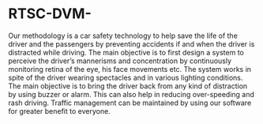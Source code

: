 # RTSC-DVM-
Our methodology is a car safety technology to help save the life of the driver and the passengers  by preventing accidents if and when the driver is distracted while driving. The main objective is to first design a system to perceive the driver’s mannerisms and concentration by continuously monitoring retina of the eye, his face movements etc. The system works in spite of the driver wearing spectacles and in various lighting conditions. The main objective is to bring the driver back from any kind of distraction by using buzzer or alarm. This can also help in reducing over-speeding and rash driving. Traffic management can be maintained by using our software for greater benefit to everyone.
